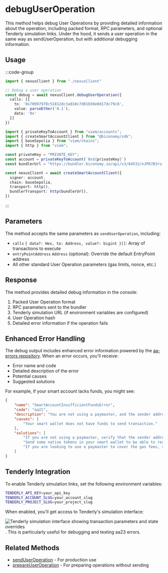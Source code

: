 # debugUserOperation

This method helps debug User Operations by providing detailed information about the operation, including packed format, RPC parameters, and optional Tenderly simulation links. Under the hood, it sends a user operation in the same way as sendUserOperation, but with additional debugging information.


## Usage

:::code-group

```typescript twoslash [example.ts]
import { nexusClient } from "./nexusClient"

// Debug a user operation
const debug = await nexusClient.debugUserOperation({
  calls: [{
    to: '0x70997970c51812dc3a010c7d01b50e0d17dc79c8',
    value: parseEther('0.1'),
    data: '0x'
  }]
})
```

```typescript twoslash [nexusClient.ts] filename="nexusClient.ts"
import { privateKeyToAccount } from "viem/accounts";
import { createSmartAccountClient } from "@biconomy/sdk";
import { baseSepolia } from "viem/chains"; 
import { http } from "viem"; 

const privateKey = "PRIVATE_KEY";
const account = privateKeyToAccount(`0x${privateKey}`)
const bundlerUrl = "https://bundler.biconomy.io/api/v3/84532/nJPK7B3ru.dd7f7861-190d-41bd-af80-6877f74b8f44"; 

const nexusClient = await createSmartAccountClient({
  signer: account, 
  chain: baseSepolia,
  transport: http(), 
  bundlerTransport: http(bundlerUrl), 
})
```

:::

## Parameters

The method accepts the same parameters as `sendUserOperation`, including:

- `calls` `{ data?: Hex, to: Address, value?: bigint }[]`: Array of transactions to execute
- `entryPointAddress` `Address` (optional): Override the default EntryPoint address
- All other standard User Operation parameters (gas limits, nonce, etc.)

## Response

The method provides detailed debug information in the console:
1. Packed User Operation format
2. RPC parameters sent to the bundler
3. Tenderly simulation URL (if environment variables are configured)
4. User Operation hash
5. Detailed error information if the operation fails

## Enhanced Error Handling

The debug output includes enhanced error information powered by the [aa-errors repository](https://github.com/bcnmy/aa-errors). When an error occurs, you'll receive:

- Error name and code
- Detailed description of the error
- Potential causes
- Suggested solutions

For example, if your smart account lacks funds, you might see:

```json
{
    "name": "SmartAccountInsufficientFundsError",
    "code": "aa21",
    "description": "You are not using a paymaster, and the sender address did not have enough native tokens to cover the gas costs associated with the user operation.",
    "causes": [
        "Your smart wallet does not have funds to send transaction."
    ],
    "solutions": [
        "If you are not using a paymaster, verify that the sender address has enough native tokens to cover the required prefund.",
        "Send some native tokens in your smart wallet to be able to resolve the error.",
        "If you are looking to use a paymaster to cover the gas fees, verify that the paymasterAndData field is set."
    ]
}
```

## Tenderly Integration

To enable Tenderly simulation links, set the following environment variables:
```bash
TENDERLY_API_KEY=your_api_key
TENDERLY_ACCOUNT_SLUG=your_account_slug
TENDERLY_PROJECT_SLUG=your_project_slug
```

When enabled, you'll get access to Tenderly's simulation interface:

![Tenderly simulation interface showing transaction parameters and state overrides](/tenderly-simulation.png). This is particularly useful for debugging and testing aa23 errors. 

## Related Methods

- [sendUserOperation](./sendUserOperation.md) - For production use
- [prepareUserOperation](./prepareUserOperation.md) - For preparing operations without sending 